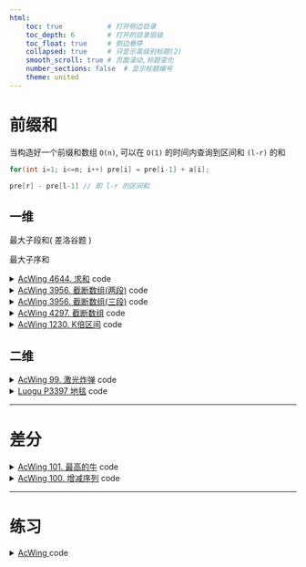 ```yaml
---
html:
    toc: true           # 打开侧边目录
    toc_depth: 6        # 打开的目录层级
    toc_float: true     # 侧边悬停
    collapsed: true     # 只显示高级别标题(2)
    smooth_scroll: true # 页面滚动,标题变化
    number_sections: false  # 显示标题编号
    theme: united
--- 
```


# 前缀和
当构造好一个前缀和数组 `O(n)`, 可以在 `O(1)` 的时间内查询到区间和 `(l-r)` 的和 
```cpp
for(int i=1; i<=n; i++) pre[i] = pre[i-1] + a[i]; 
```
```cpp
pre[r] - pre[l-1] // 即 l-r 的区间和
```

## 一维

最大子段和(  差洛谷题   )

最大子序和

<details><summary><a href="https://www.acwing.com/problem/content/4647/" target="_blank">AcWing 4644. 求和</a> code</summary> 

```cpp
#include <iostream>
using namespace std;

typedef long long LL;

const int N=2e5+10;

LL a[N];

int n;
LL ans;

int main(){
    cin>>n;
    for(int i=1; i<=n; i++) 
        scanf("%d", a+i), a[i]+=a[i-1];
    
    for(int i=1; i<=n; i++)
       ans += (a[i]-a[i-1])*(a[n]-a[i]); 
    
    cout<<ans;
    
    return 0;
}
```
</details>


<details><summary><a href="https://www.acwing.com/problem/content/3791/" target="_blank">AcWing 3956. 截断数组(两段)</a> code</summary> 

```cpp
#include <iostream>
using namespace std;

const int N=1e5+10;

int a[N];
int n;

int main(){
    cin>>n;
    for(int i=1; i<=n; i++)
        scanf("%d", a+i), a[i]+=a[i-1];
    
    for(int i=1; i<n; i++)
        if( 2 * a[i] == a[n] )  // a[i] == a[n]-a[i]
            (*a)++;
    
    cout<<*a;
    
    return 0;
}
```
</details>




<details><summary><a href="https://www.acwing.com/problem/content/description/3959/" target="_blank">AcWing 3956. 截断数组(三段)</a> code</summary> 

```cpp
#include <iostream>
using namespace std;

typedef long long LL;

const int N=1e5+10;

int a[N];
int n;
LL res;

int main(){
    cin>>n;
    for(int i=1; i<=n; i++)
        scanf("%d", a+i), a[i]+=a[i-1];
    
    if(a[n]%3==0)
    for(int i=1; i<=n-2; i++){
        if( a[n]/3 == a[i] ) (*a)++;         
        if( a[n]/3 == a[n]-a[i+1] ) res+=*a;    // 此写法是保证后面只有一坨
    }
    
    cout<<res;
    
    return 0;
}
```
</details>



<details><summary><a href="https://www.acwing.com/problem/content/description/4300/" target="_blank">AcWing 4297. 截断数组</a> code</summary> 

```cpp
#include <iostream>
using namespace std;

typedef long long LL;

const int N = 2e5+10;

LL a[N];
int n;

int main(){
    cin>>n;
    for(int i=1; i<=n; i++) 
        scanf("%lld", a+i), a[i]+=a[i-1];
    
    int l=1, r=n;
        
    if(n!=1)
    while(l<r)
        if( a[l] == a[n]-a[r-1] )
            (*a) = a[l], l++;
        else if( a[l] < a[n]-a[r-1] ) l++;
        else if( a[l] > a[n]-a[r-1] ) r--;
    
    cout<<(*a);
    
    return 0;
}
```
</details>











<details><summary><a href="https://www.acwing.com/problem/content/description/1232/" target="_blank">AcWing 1230. K倍区间</a> code</summary> 

```cpp
#include <iostream>
using namespace std;

typedef long long LL;

const int N=1e5+10;

LL a[N];
LL cnt[N], sum, res;

int n, k;

int main(){
    scanf("%d%d", &n, &k);
    
    /*
    for(int i=1; i<=n; i++)
        scanf("%d", a+i), a[i]+=a[i-1];
    
    for(int r=1; r<=n; r++)
        for(int l=1; l<=r; l++)
            if( (a[r]-a[l-1]) % k ==0 ) res++;
    cout<<res;
    return 0;
    
    // 当 a[r]%k == a[l-1]%k, res++
    // 对于右边部分 a[l-1]%k 而言, 当r固定, l范围( 1-1 -> r-1 ), 即 [0,r-1]
    // 当 a[r]%k == a[0, r-1]%k, res++
    */
    
    cnt[ a[0]%k ]++;
    for(int i=1; i<=n; i++){
        LL x;
        scanf("%lld", &x), sum+=x;
        res+=cnt[sum%k];
        cnt[sum%k]++;
    }

    // 此代码忽略了 a[0] 的情况,
    // 当 a[r]%k == a[0]%k == 0, res++

    cout<<res;

    return 0;
}
```
</details>






## 二维

<details><summary><a href="https://www.acwing.com/problem/content/101/" target="_blank">AcWing 99. 激光炸弹</a> code</summary> 

```cpp
#include <iostream>
using namespace std;

const int N=5e3+10;

int a[N][N];
int n, r, ans;  // 点数量和炸弹覆盖
int x, y;       // 地图大小

int main(){
    cin>>n>>r;
    r=min(r, 5001); // r的大小不要超过地图, 否则计算的时候会越界
    x=r, y=r;       // 如果r更大, 保证x,y >= r
    for(int i=1; i<=n; i++){
        int xi, yi, w; cin>>xi>>yi>>w;
        a[xi+1][yi+1] += w;
        x = max(x, xi+1);   // 如果 r 更小, 正常更新地图边界
        y = max(y, yi+1);
    }
    // 做二维前缀和
    for(int i=1; i<=x; i++)
        for(int j=1; j<=y; j++)
            a[i][j] += a[i-1][j] + a[i][j-1] - a[i-1][j-1];
    // 开始计算
    for(int i=r; i<=x; i++)
        for(int j=r; j<=y; j++)
            ans = max(ans, a[i][j] - a[i-r][j] - a[i][j-r] + a[i-r][j-r]);

    cout<<ans;

    return 0;
}
```
</details>

<details><summary><a href="https://www.luogu.com.cn/problem/P3397" target="_blank">Luogu P3397 地毯</a> code</summary> 

```cpp


```
</details>




--- 
# 差分

<details><summary><a href="https://www.acwing.com/problem/content/103/" target="_blank">AcWing 101. 最高的牛</a> code</summary> 

```cpp
#include <iostream>
#include <set>
using namespace std;

typedef long long LL;
typedef pair<int, int> PII;

const int N=5e3+10;

LL a[N];
set<PII> cnt;
int n, p, h, m;

int main(){
    cin>>n>>p>>h>>m;
    for(int i=1; i<=m; i++){
        int x, y; cin>>x>>y;
        if(x>y) swap(x, y);
        if(cnt.count({x,y})) continue;
        cnt.insert({x,y});
        a[x+1]--;
        a[y]++;
    }
    for(int i=1; i<=n; i++) a[i]+=a[i-1];
    LL c = labs(a[p]-h);
    for(int i=1; i<=n; i++) cout<<a[i]+c<<"\n";
    return 0;
}
```
</details>

<details><summary><a href="https://www.acwing.com/problem/content/102/" target="_blank">AcWing 100. 增减序列</a> code</summary> 

```cpp
#include <iostream>
using namespace std;

const int N=1e5+10;
int a[N];
int n;

int main(){
    cin>>n;
    for(int i=1; i<=n; i++) 
        scanf("%d", a+i);
    for(int i=n; i>=2; i--)
        a[i] = a[i] - a[i-1];
    // 当所有数都相等的时候, 差分数组 a[2~n] 都为0    
    // 修改原数组一个区间, 即修改差分数组 a[l] ~ a[r+1] 
    // 将差分数组中相匹配的加减 min(p,q) 怼掉, 剩下 abs(p,q), 就是剩下的操作次数
    // 对于最终结果, 怼掉的肯定都是一种结果
    // 剩下 abs(p,q) 种, ans就是abs(p,q)+1
    
    long long p=0, q=0;   // 正数和及负数和
    for(int i=2; i<=n; i++)
        if(a[i]>0) p+=a[i];
        else       q-=a[i];
    
    cout<<min(p,q)+abs(p-q)<<"\n"<<abs(p-q)+1;
    
    return 0;
}
```
</details>

---
# 练习




<details><summary><a href="" target="_blank">AcWing </a> code</summary> 

```cpp


```
</details>








